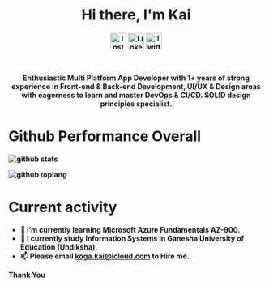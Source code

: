 <p>
  <h1 align="center"><b>Hi there, I'm Kai</h1>
</p>
<p align="center">
  <a href="https://www.instagram.com/kaikoga45" target="_blank"><img src="https://img.shields.io/badge/Instagram-%23E4405F.svg?&style=flat-square&logo=instagram&logoColor=white" height="32px" alt="Instagram"></a>
<a href="https://www.linkedin.com/in/kai-koga-170a691a0/" target="_blank"><img src="https://img.shields.io/badge/linkedin-%230077B5.svg?&style=for-the-badge&logo=linkedin&logoColor=white" height="32px" alt="LinkedIn"></a>
<a href="https://twitter.com/kai_koga" target="_blank"><img src="https://img.shields.io/badge/twitter-%231DA1F2.svg?&style=for-the-badge&logo=twitter&logoColor=white" height="32px" alt="Twitter"></a>
</p>
</br>
<p align="center">Enthusiastic Multi Platform App Developer with 1+ years of strong experience in Front-end & Back-end Development, UI/UX & Design areas with eagerness to learn and master DevOps & CI/CD. SOLID design principles specialist.</p>

# Github Performance Overall

![github stats](https://github-readme-stats.vercel.app/api?username=kaikoga45&show_icons=true&theme=radical)

![github toplang](https://github-readme-stats.vercel.app/api/top-langs/?username=kaikoga45&layout=compact&theme=nightowl)

# Current activity

- 🌱 I’m currently learning Microsoft Azure Fundamentals AZ-900.
- 🤔 I currently study Information Systems in Ganesha University of Education (Undiksha).
- 📫 Please email koga.kai@icloud.com to Hire me.

Thank You


